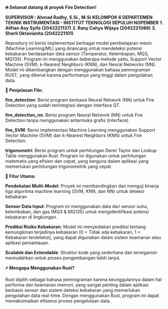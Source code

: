 **🔥 Selamat datang di proyek Fire Detection!**

**SUPERVISOR : Ahmad Radhy, S.Si., M.Si**
**KELOMPOK 6 DEPARTEMEN TEKNIK INSTRUMENTASI - INSTITUT TEKNOLOGI SEPULUH NOPEMBER** 
**1. Alifian Asy Syifa (2042221137)**
**2. Rany Cahya Wijaya (2042221086)**
**3. Sherli Oktavianita (2042221101)**

Repository ini berisi implementasi berbagai model pembelajaran mesin (Machine Learning/ML) yang dirancang untuk mendeteksi potensi kebakaran berdasarkan data sensor (Temperatur, Kelembapan, MQ3, MQ135). Program ini menggunakan beberapa metode yaitu, Support Vector Machine (SVM), k-Nearest Neighbors (KNN), dan Neural Networks (NN). Model ini dikembangkan dengan menggunakan bahasa pemrograman RUST, yang dikenal karena performanya yang tinggi dalam pengolahan data.

**🚒 Penjelasan File:**

**fire_detection**: Berisi program berbasis Neural Network (NN) untuk Fire Detection yang sudah terintegrasi dengan interface QT.

**fire_detection_nn**: Berisi program Neural Network (NN) untuk Fire Detection tanpa menggunakan antarmuka grafis (interface).

**fire_SVM**: Berisi implementasi Machine Learning menggunakan Support Vector Machine (SVM) dan k-Nearest Neighbors (KNN) untuk Fire Detection. 

**trigonometri**: Berisi program untuk perhitungan Deret Taylor dan Lookup Table menggunakan Rust. Program ini digunakan untuk perhitungan matematis yang efisien dan cepat, yang berguna dalam aplikasi yang memerlukan perhitungan trigonometrik yang cepat.

**🌟 Fitur Utama:**

**Pendekatan Multi-Model**: Proyek ini membandingkan dan menguji kinerja tiga algoritma machine learning (SVM, KNN, dan NN) untuk deteksi kebakaran

**Sensor Data Input**: Program ini menggunakan data dari sensor suhu, kelembaban, dan gas (MQ3 & MQ135) untuk mengidentifikasi potensi kebakaran di lingkungan.

**Prediksi Risiko Kebakaran**: Model ini menyediakan prediksi tentang kemungkinan terjadinya kebakaran (0 = Tidak ada kebakaran, 1 = Kebakaran terdeteksi), yang dapat digunakan dalam sistem keamanan atau aplikasi pemantauan.

**Scalable dan Extendable**: Struktur kode yang sederhana dan terorganisir memudahkan untuk proses pengembangan lebih lanjut.

**⚡ Mengapa Menggunakan Rust?**

Rust dipilih sebagai bahasa pemrograman karena keunggulannya dalam hal performa dan keamanan memori, yang sangat penting dalam aplikasi berbasis sensor dan sistem deteksi kebakaran yang memerlukan pengolahan data real-time. Dengan menggunakan Rust, program ini dapat memaksimalkan efisiensi proses pengelolaan data.

